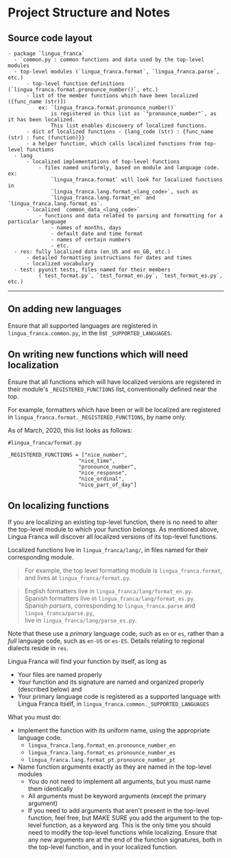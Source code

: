 # Project Structure and Notes

## Source code layout

    - package `lingua_franca`
      - `common.py`: common functions and data used by the top-level modules
      - top-level modules (`lingua_franca.format`, `lingua_franca.parse`, etc.)
          - top-level function definitions (`lingua_franca.format.pronounce_number()`, etc.)
          - list of the member functions which have been localized ([func_name (str)])
              ex: `lingua_franca.format.pronounce_number()` 
                  is registered in this list as `"pronounce_number"`, as it has been localized.
                  This list enables discovery of localized functions.
          - dict of localized functions - {lang_code (str) : {func_name (str) : func (function)}}
          - a helper function, which calls localized functions from top-level functions
      - lang
          - localized implementations of top-level functions
              - files named uniformly, based on module and language code. ex:
                  `lingua_franca.format` will look for localized functions in
                  `lingua_franca.lang.format_<lang_code>`, such as
                  `lingua_franca.lang.format_en` and `lingua_franca.lang.format_es`.
          - localized `common_data_<lang_code>`
              - functions and data related to parsing and formatting for a particular language
                  - names of months, days
                  - default date and time format
                  - names of certain numbers
                  - etc.
      - res: fully localized data (en_US and en_GB, etc.)
          - detailed formatting instructions for dates and times
          - localized vocabulary
      - test: pyunit tests, files named for their members
              (`test_format.py`, `test_format_en.py`, `test_format_es.py`, etc.)

----

## On adding new languages

Ensure that all supported languages are registered in `lingua_franca.common.py`, in the list
`_SUPPORTED_LANGUAGES`.

## On writing new functions which will need localization

Ensure that all functions which will have localized versions are registered in their module's
`_REGISTERED_FUNCTIONS` list, conventionally defined near the top.

For example, formatters which have been or will be localized are registered in
  `lingua_franca.format._REGISTERED_FUNCTIONS`, by name only.

As of March, 2020, this list looks as follows:

  ```python3
  #lingua_franca/format.py

  _REGISTERED_FUNCTIONS = ["nice_number",
                         "nice_time",
                         "pronounce_number",
                         "nice_response",
                         "nice_ordinal",
                         "nice_part_of_day"]
  ```

## On localizing functions

If you are localizing an existing top-level function, there is no need to alter the top-level
module to which your function belongs. As mentioned above, Lingua Franca will discover all
localized versions of its top-level functions.

Localized functions live in `lingua_franca/lang/`, in files named for their corresponding module.

>For example, the top level formatting module is `lingua_franca.format`, and lives at
`lingua_franca/format.py`.

>English formatters live in `lingua_franca/lang/format_en.py`.  
>Spanish formatters live in `lingua_franca/lang/format_es.py`.  
>Spanish *parsers*, corresponding to
`lingua_franca.parse` and `lingua_franca/parse.py`,  
>live in `lingua_franca/lang/parse_es.py`.

Note that these use a *primary* language code, such as `en` or `es`, rather than a *full* language
code, such as `en-US` or `es-ES`. Details relating to regional dialects reside in `res`.

Lingua Franca will find your function by itself, as long as

* Your files are named properly
* Your function and its signature are named and organized properly (described below) and
* Your primary language code is registered as a supported language with Lingua Franca itself, in
`lingua_franca.common._SUPPORTED_LANGUAGES`

What you must do:

* Implement the function with its uniform name, using the appropriate language code.
  * `lingua_franca.lang.format_en.pronounce_number_en`
  * `lingua_franca.lang.format_es.pronounce_number_es`
  * `lingua_franca.lang.format_pt.pronounce_number_pt`
* Name function arguments exactly as they are named in the top-level modules
  * You do not need to implement all arguments, but you must name them identically
  * All arguments must be keyword arguments (except the primary argument)
  * If you need to add arguments that aren't present in the top-level function,
        feel free, but MAKE SURE you add the argument to the top-level function, as a keyword arg.
        This is the only time you should need to modify the top-level functions while localizing.
        Ensure that any new arguments are at the end of the function signatures, both in the
        top-level function, and in your localized function.
